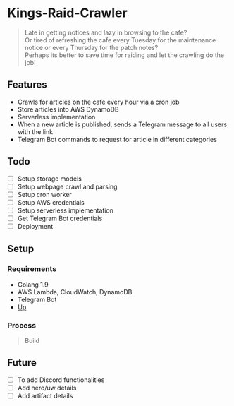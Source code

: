 # Kings-Raid-Crawler
> Late in getting notices and lazy in browsing to the cafe?<br>
> Or tired of refreshing the cafe every Tuesday for the maintenance notice or every Thursday for the patch notes?<br>
> Perhaps its better to save time for raiding and let the crawling do the job!

## Features
- Crawls for articles on the cafe every hour via a cron job
- Store articles into AWS DynamoDB
- Serverless implementation
- When a new article is published, sends a Telegram message to all users with the link 
- Telegram Bot commands to request for article in different categories

## Todo
- [ ] Setup storage models
- [ ] Setup webpage crawl and parsing
- [ ] Setup cron worker
- [ ] Setup AWS credentials
- [ ] Setup serverless implementation
- [ ] Get Telegram Bot credentials
- [ ] Deployment

## Setup
### Requirements
- Golang 1.9
- AWS Lambda, CloudWatch, DynamoDB
- Telegram Bot
- [Up](https://up.docs.apex.sh)

### Process
> Build 

## Future
- [ ] To add Discord functionalities
- [ ] Add hero/uw details
- [ ] Add artifact details
